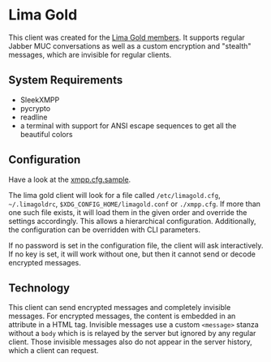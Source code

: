 Lima Gold
=========
This client was created for the
[Lima Gold members](https://www.lima-city.de/groups/lima-gold). It supports
regular Jabber MUC conversations as well as a custom encryption and "stealth"
messages, which are invisible for regular clients.

System Requirements
-------------------
- SleekXMPP
- pycrypto
- readline
- a terminal with support for ANSI escape sequences to get all the beautiful
  colors

Configuration
-------------
Have a look at the
[xmpp.cfg.sample](https://github.com/hackyourlife/lima-gold/blob/master/xmpp.cfg.sample).

The lima gold client will look for a file called
`/etc/limagold.cfg`, `~/.limagoldrc`, `$XDG_CONFIG_HOME/limagold.conf` or
`./xmpp.cfg`. If more than one such file exists, it will load them in the given
order and override the settings accordingly. This allows a hierarchical
configuration. Additionally, the configuration can be overridden with CLI
parameters.

If no password is set in the configuration file, the client will ask
interactively. If no key is set, it will work without one, but then it cannot
send or decode encrypted messages.

Technology
----------
This client can send encrypted messages and completely invisible messages. For
encrypted messages, the content is embedded in an attribute in a HTML tag.
Invisible messages use a custom `<message>` stanza without a `body` which is is
relayed by the server but ignored by any regular client. Those invisible
messages also do not appear in the server history, which a client can request.
